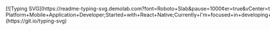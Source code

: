 <div style="display: flex; flex-direction: row;">
  <div style="flex: 50%; padding: 10px;">
    [![Typing SVG](https://readme-typing-svg.demolab.com?font=Roboto+Slab&pause=1000&center=true&vCenter=true&width=455&lines=Cross-Platform+Mobile+Application+Developer;Started+with+React+Native;Currently+I'm+focused+in+developing+with+Flutter;Chill+_+Code+_+Coffee)](https://git.io/typing-svg)
  </div>
  <div style="flex: 50%; padding: 10px;">
    [![GitHub Streak](https://streak-stats.demolab.com?user=chitkoo&theme=one-dark-pro&hide_border=true)](https://git.io/streak-stats)
  </div>
</div>
